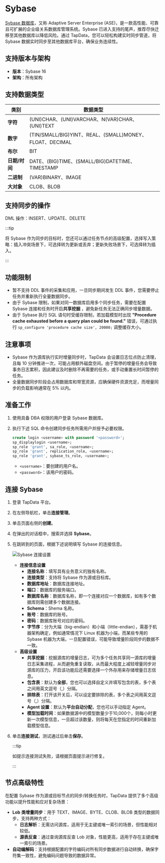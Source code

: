 # Sybase

[Sybase 数据库](https://infocenter.sybase.com/help/index.jsp)，又称 Adaptive Server Enterprise (ASE)，是一款高性能、可靠且可扩展的企业级关系数据库管理系统。Sybase 已进入支持的尾声，推荐尽快迁移至其他数据库以降低风险。通过 TapData，您可以轻松构建实时同步管道，将 Sybase 数据实时同步至其他数据库平台，确保业务连续性。

## 支持版本与架构

* **版本**：Sybase 16
* **架构**：所有架构

## 支持数据类型

| **类别**      | **数据类型**                                            |
| ------------- | ------------------------------------------------------- |
| **字符**      | (UNI)CHAR、(UNI)VARCHAR、N(VAR)CHAR、(UNI)TEXT          |
| **数字**      | (TIN/SMALL/BIG)YINT、REAL、(SMALL)MONEY、FLOAT、DECIMAL |
| **布尔**      | BIT                                                     |
| **日期/时间** | DATE、(BIG)TIME、(SMALL/BIG)DATETIME、TIMESTAMP         |
| **二进制**    | (VAR)BINARY、IMAGE                                      |
| **大对象**    | CLOB、BLOB                                              |

## 支持同步的操作

DML 操作：INSERT、UPDATE、DELETE

:::tip

将 Sybase 作为同步的目标时，您还可以通过任务节点的高级配置，选择写入策略：插入冲突场景下，可选择转为更新或丢弃；更新失败场景下，可选择转为插入。

:::

## 功能限制

- 暂不支持 DDL 事件的采集和应用，一旦同步期间发生 DDL 事件，您需要停止任务并重新执行全量数据同步。
- 由于 Sybase 限制，如果对同一数据库启用多个同步任务，需要在配置 Sybase 连接和任务时开启**共享挖掘** ，避免新任务无法正确同步增量数据。
- 由于 Sybase 执行 SQL 语句时受缓存限制，若加载模型时出现 **"Procedure cache exhausted before a query plan could be found."** 错误，可通过执行 `sp_configure 'procedure cache size', 20000;` 调整缓存大小。

## 注意事项

- Sybase 作为源库执行实时增量同步时，TapData 会设置日志位点防止清理，且每 10 分钟推进一次，可能占用额外磁盘空间。由于暂停的增量任务会导致事务日志累积，因此建议及时删除不再需要的任务，或手动重置长时间暂停的任务。
- 全量数据同步阶段会占用数据库和带宽资源，应确保硬件资源充足，而增量同步的负载影响通常在 5% 以内。

## <span id="prerequisites">准备工作</span>

1. 使用具备 DBA 权限的用户登录 Sybase 数据库。

2. 执行下述 SQL 命令创建同步任务所需用户并授予必要权限。

   ```sql
   create login <username> with password '<password>';
   sp_displaylogin <username>;
   sp_role 'grant', sa_role, <username>;
   sp_role 'grant', replication_role, <username>;
   sp_role 'grant', sybase_ts_role, <username>;
   ```

   * `<username>`：要创建的用户名。
   * `<password>`：该用户的密码。

## 连接 Sybase

1. 登录 TapData 平台。

2. 在左侧导航栏，单击**连接管理**。

3. 单击页面右侧的**创建**。

4. 在弹出的对话框中，搜索并选择 **Sybase**。

5. 在跳转到的页面，根据下述说明填写 Sybase 的连接信息。

   ![Sybase 连接设置](../../images/sybase_connection.png)

   * **连接信息设置**
     * **连接名称**：填写具有业务意义的独有名称。
     * **连接类型**：支持将 Sybase 作为源或目标库。
     * **数据库地址**：数据库连接地址。
     * **端口**：数据库的服务端口。
     * **数据库名称**：数据库名称，即一个连接对应一个数据库，如有多个数据库则需创建多个数据连接。
     * **Schema**：Shema 名称。
     * **账号**：数据库的账号。
     * **密码**：数据库账号对应的密码。
     * **字节序**：分为大端（big-endian）和小端（little-endian），需基于机器架构确定，例如通常情况下 Linux 机器为小端，而某些专用的 Sybase 机器为大端，一旦配置错误，可能导致增量阶段同步的数据不一致。
   * **高级设置**
      * **共享挖掘**：挖掘源库的增量日志，可为多个任务共享同一源库的增量日志采集进程，从而避免重复读取，从而最大程度上减轻增量同步对源库的压力，开启该功能后还需要选择一个外存用来存储增量日志信息。
      * **包含表**：默认为**全部**，您也可以选择自定义并填写包含的表，多个表之间用英文逗号（,）分隔。
      * **排除表**：打开该开关后，可以设定要排除的表，多个表之间用英文逗号（,）分隔。
      * **Agent 设置**：默认为**平台自动分配**，您也可以手动指定 Agent。
      * **模型加载时间**：如果数据源中的模型数量少于10,000个，则每小时更新一次模型信息，一旦超过该数量，则将每天在您指定的时间重新加载模型信息。

6. 单击**连接测试**，测试通过后单击**保存**。

   :::tip

   如提示连接测试失败，请根据页面提示进行修复。

   :::

## 节点高级特性

在配置 Sybase 作为源或目标节点的同步/转换任务时，TapData 提供了多个高级功能以提升性能和应对复杂场景：

- **Lob 类增量同步**：用于 TEXT、IMAGE、BYTE、CLOB、BLOB 类型的数据同步，支持两种方式：
  - **日志解析**：无需访问源库，适用于无主键或唯一索引的场景，但性能相对较低。
  - **源表反查**：通过查询源库反查 Lob 对象，性能更高，适用于存在主键或唯一索引的场景。
- **自动编解码**：支持根据配置的字符编码对所有同步数据进行自动转换，确保字符集一致性，避免编码问题导致的数据异常。